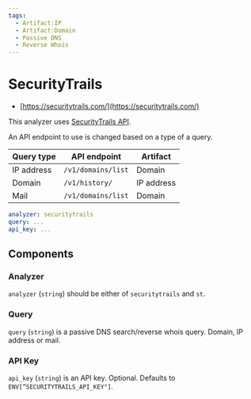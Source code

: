 ```yaml
---
tags:
  - Artifact:IP
  - Artifact:Domain
  - Passive DNS
  - Reverse Whois
---
```


# SecurityTrails

- [https://securitytrails.com/](https://securitytrails.com/)

This analyzer uses [SecurityTrails API](https://docs.securitytrails.com/docs).

An API endpoint to use is changed based on a type of a query.

| Query type | API endpoint       | Artifact   |
| ---------- | ------------------ | ---------- |
| IP address | `/v1/domains/list` | Domain     |
| Domain     | `/v1/history/`     | IP address |
| Mail       | `/v1/domains/list` | Domain     |

```yaml
analyzer: securitytrails
query: ...
api_key: ...
```

## Components

### Analyzer

`analyzer` (`string`) should be either of `securitytrails` and `st`.

### Query

`query` (`string`) is a passive DNS search/reverse whois query. Domain, IP address or mail.

### API Key

`api_key` (`string`) is an API key. Optional. Defaults to `ENV[”SECURITYTRAILS_API_KEY"]`.

